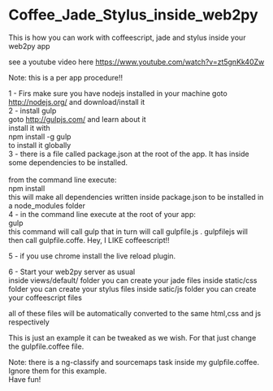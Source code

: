 Coffee_Jade_Stylus_inside_web2py
================================

This is how you can work with coffeescript, jade and stylus inside your web2py app

see a youtube video here
https://www.youtube.com/watch?v=zt5gnKk40Zw

Note: this is a per app procedure!!

1 - Firs make sure you have nodejs installed in your machine
    goto http://nodejs.org/ and download/install it<br>
2 - install gulp<br>
    goto http://gulpjs.com/ and learn about it<br>
    install it with<br>
    npm install -g gulp <br>
    to install it globally<br>
3 - there is a file called package.json at the root of the app. It has inside some dependencies to be installed.<br>    
  from the command line execute:<br>
  npm install<br>
  this will make all dependencies written inside package.json to be installed in a node_modules folder<br>
4 - in the command line execute at the root of your app:<br>
  gulp<br>
  this command will call gulp that in turn will call gulpfile.js . gulpfilejs will then call gulpfile.coffe. Hey, I LIKE coffeescript!!<br>

5 - if you use chrome install the live reload plugin.

6 - Start your web2py server as usual<br>
  inside views/default/ folder you can create your jade files
  inside static/css folder you can create your stylus files
  inside satic/js folder you can create your coffeescript files
  
  all of these files will be automatically converted to the same html,css and js respectively
  
  This is just an example it can be tweaked as we wish. For that just change the gulpfile.coffee file.
  
  Note: there is a ng-classify and sourcemaps task inside my gulpfile.coffee. <br>
  Ignore them for this example. <br>
  Have fun!

